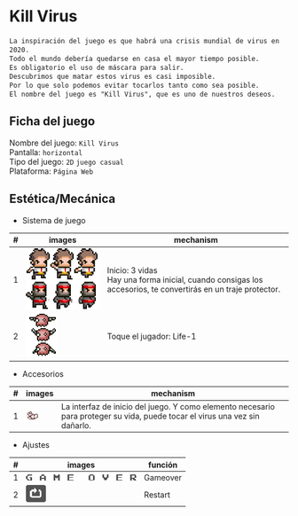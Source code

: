 # Kill Virus
```
La inspiración del juego es que habrá una crisis mundial de virus en 2020. 
Todo el mundo debería quedarse en casa el mayor tiempo posible.
Es obligatorio el uso de máscara para salir. 
Descubrimos que matar estos virus es casi imposible. 
Por lo que solo podemos evitar tocarlos tanto como sea posible. 
El nombre del juego es "Kill Virus", que es uno de nuestros deseos.

```
## Ficha del juego
  Nombre del juego: `Kill Virus`  
  Pantalla: `horizontal`  
  Tipo del juego: `2D` `juego casual`  
  Plataforma: `Página Web`    

## Estética/Mecánica
- Sistema de juego

|#|images|mechanism|
|---|---|----|
|1|![Player](https://github.com/7Mumu/7Mumu.github.io/blob/master/assets/image/character.png)|Inicio: 3 vidas<br>Hay una forma inicial, cuando consigas los accesorios, te convertirás en un traje protector.|
|2|![Virus](https://github.com/7Mumu/7Mumu.github.io/blob/master/assets/image/virus1.png)|Toque el jugador: Life-1|


- Accesorios

|#|images|mechanism|
|---|---|----|
|1|![Mask](https://github.com/7Mumu/7Mumu.github.io/blob/master/assets/image/mask.png)|La interfaz de inicio del juego. Y como elemento necesario para proteger su vida, puede tocar el virus una vez sin dañarlo.|


- Ajustes

|#|images|función|
|---|---|----|
|1|![Gameover](https://github.com/7Mumu/7Mumu.github.io/blob/master/assets/image/gameover.png)|Gameover|
|2|![Restart](https://github.com/7Mumu/7Mumu.github.io/blob/master/assets/image/restart.png)|Restart|
